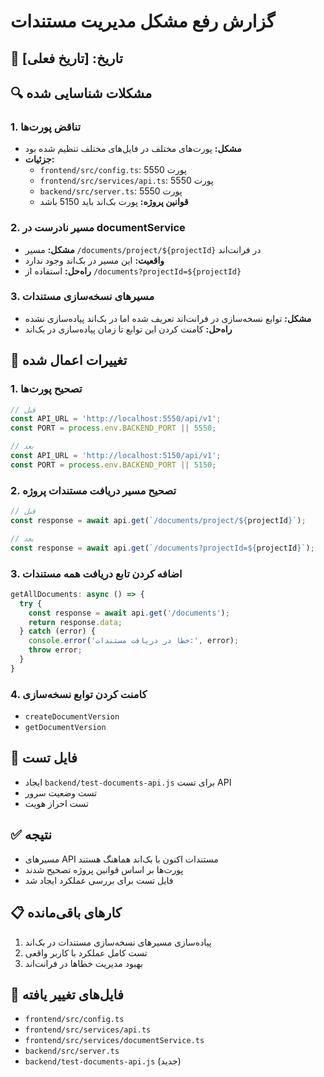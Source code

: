 # گزارش رفع مشکل مدیریت مستندات

## 📅 تاریخ: [تاریخ فعلی]

## 🔍 مشکلات شناسایی شده

### 1. تناقض پورت‌ها
- **مشکل:** پورت‌های مختلف در فایل‌های مختلف تنظیم شده بود
- **جزئیات:**
  - `frontend/src/config.ts`: پورت 5550
  - `frontend/src/services/api.ts`: پورت 5550
  - `backend/src/server.ts`: پورت 5550
  - **قوانین پروژه:** پورت بک‌اند باید 5150 باشد

### 2. مسیر نادرست در documentService
- **مشکل:** مسیر `/documents/project/${projectId}` در فرانت‌اند
- **واقعیت:** این مسیر در بک‌اند وجود ندارد
- **راه‌حل:** استفاده از `/documents?projectId=${projectId}`

### 3. مسیرهای نسخه‌سازی مستندات
- **مشکل:** توابع نسخه‌سازی در فرانت‌اند تعریف شده اما در بک‌اند پیاده‌سازی نشده
- **راه‌حل:** کامنت کردن این توابع تا زمان پیاده‌سازی در بک‌اند

## 🔧 تغییرات اعمال شده

### 1. تصحیح پورت‌ها
```typescript
// قبل
const API_URL = 'http://localhost:5550/api/v1';
const PORT = process.env.BACKEND_PORT || 5550;

// بعد
const API_URL = 'http://localhost:5150/api/v1';
const PORT = process.env.BACKEND_PORT || 5150;
```

### 2. تصحیح مسیر دریافت مستندات پروژه
```typescript
// قبل
const response = await api.get(`/documents/project/${projectId}`);

// بعد
const response = await api.get(`/documents?projectId=${projectId}`);
```

### 3. اضافه کردن تابع دریافت همه مستندات
```typescript
getAllDocuments: async () => {
  try {
    const response = await api.get('/documents');
    return response.data;
  } catch (error) {
    console.error('خطا در دریافت مستندات:', error);
    throw error;
  }
}
```

### 4. کامنت کردن توابع نسخه‌سازی
- `createDocumentVersion`
- `getDocumentVersion`

## 🧪 فایل تست
- ایجاد `backend/test-documents-api.js` برای تست API
- تست وضعیت سرور
- تست احراز هویت

## ✅ نتیجه
- مسیرهای API مستندات اکنون با بک‌اند هماهنگ هستند
- پورت‌ها بر اساس قوانین پروژه تصحیح شدند
- فایل تست برای بررسی عملکرد ایجاد شد

## 📋 کارهای باقی‌مانده
1. پیاده‌سازی مسیرهای نسخه‌سازی مستندات در بک‌اند
2. تست کامل عملکرد با کاربر واقعی
3. بهبود مدیریت خطاها در فرانت‌اند

## 🔗 فایل‌های تغییر یافته
- `frontend/src/config.ts`
- `frontend/src/services/api.ts`
- `frontend/src/services/documentService.ts`
- `backend/src/server.ts`
- `backend/test-documents-api.js` (جدید) 